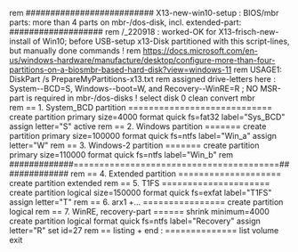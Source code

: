 rem ########################## X13-new-win10-setup : BIOS/mbr parts: more than 4 parts on mbr-/dos-disk, incl. extended-part: ###################
rem /_220918 : worked-OK for X13-frisch-new-install of Win10; before USB-setup x13-Disk partitioned with this script-lines, but manually done commands !
rem  https://docs.microsoft.com/en-us/windows-hardware/manufacture/desktop/configure-more-than-four-partitions-on-a-biosmbr-based-hard-disk?view=windows-11
rem  USAGE1:  DiskPart  /s  PrepareMyPartitions-x13.txt
rem  assigned drive-letters here :    System--BCD=S, Windows--boot=W, and Recovery--WinRE=R  ; NO MSR-part is required in mbr-/dos-disks !
select disk 0
clean
convert mbr  
rem == 1. System_BCD partition ============================
create partition primary size=4000
format quick fs=fat32 label="Sys_BCD"
assign letter="S"
active
rem == 2. Windows partition =======
create partition primary size=100000
format quick fs=ntfs label="Win_a"
assign letter="W"
rem == 3. Windows-2 partition =======
create partition primary size=110000
format quick fs=ntfs label="Win_b"
rem #############========================================##############
rem == 4. Extended partition ====================
create partition extended
rem == 5. T1FS =====================
create partition logical size=150000
format quick fs=exfat label="T1FS"
assign letter="T"
rem == 6. arx1 +... ================
create partition logical
rem == 7. WinRE, recovery-part ======
shrink minimum=4000
create partition logical
format quick fs=ntfs label="Recovery"
assign letter="R"
set id=27
rem == listing + end : ==============
list volume
exit
